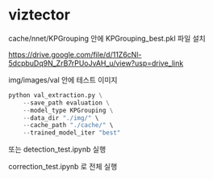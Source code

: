 # viztector


cache/nnet/KPGrouping 안에 KPGrouping_best.pkl 파일 설치 

https://drive.google.com/file/d/11Z6cNl-5dcpbuDq9N_ZrB7rPUoJvAH_u/view?usp=drive_link

img/images/val 안에 테스트 이미지 

~~~python
python val_extraction.py \
    --save_path evaluation \
    --model_type KPGrouping \
    --data_dir "./img/" \
    --cache_path "./cache/" \
    --trained_model_iter "best"
~~~

또는 detection_test.ipynb 실행

correction_test.ipynb 로 전체 실행

